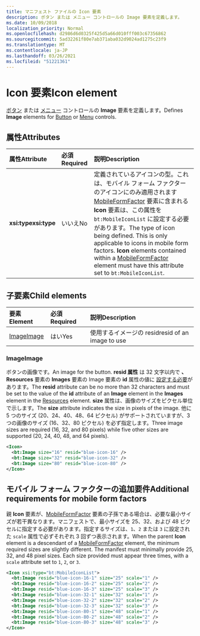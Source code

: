 ```yaml
---
title: マニフェスト ファイルの Icon 要素
description: ボタン または メニュー コントロールの Image 要素を定義します。
ms.date: 10/09/2018
localization_priority: Normal
ms.openlocfilehash: d2986d6d0325f425d5a66d010fff003c67356862
ms.sourcegitcommit: 5ad32261f80e7ab371aba032d9024ad1275c23f9
ms.translationtype: MT
ms.contentlocale: ja-JP
ms.lasthandoff: 03/26/2021
ms.locfileid: "51221361"
---
```

# <a name="icon-element"></a><span data-ttu-id="35df6-103">Icon 要素</span><span class="sxs-lookup"><span data-stu-id="35df6-103">Icon element</span></span>

<span data-ttu-id="35df6-104">[ボタン](control.md#button-control) または [メニュー](control.md#menu-dropdown-button-controls) コントロールの **Image** 要素を定義します。</span><span class="sxs-lookup"><span data-stu-id="35df6-104">Defines **Image** elements for [Button](control.md#button-control) or [Menu](control.md#menu-dropdown-button-controls) controls.</span></span>

## <a name="attributes"></a><span data-ttu-id="35df6-105">属性</span><span class="sxs-lookup"><span data-stu-id="35df6-105">Attributes</span></span>

|  <span data-ttu-id="35df6-106">属性</span><span class="sxs-lookup"><span data-stu-id="35df6-106">Attribute</span></span>  |  <span data-ttu-id="35df6-107">必須</span><span class="sxs-lookup"><span data-stu-id="35df6-107">Required</span></span>  |  <span data-ttu-id="35df6-108">説明</span><span class="sxs-lookup"><span data-stu-id="35df6-108">Description</span></span>  |
|:-----|:-----|:-----|
|  <span data-ttu-id="35df6-109">**xsi:type**</span><span class="sxs-lookup"><span data-stu-id="35df6-109">**xsi:type**</span></span>  |  <span data-ttu-id="35df6-110">いいえ</span><span class="sxs-lookup"><span data-stu-id="35df6-110">No</span></span>  | <span data-ttu-id="35df6-p101">定義されているアイコンの型。これは、モバイル フォーム ファクターのアイコンにのみ適用されます [MobileFormFactor](mobileformfactor.md) 要素に含まれる **Icon** 要素は、この属性を `bt:MobileIconList` に設定する必要があります。</span><span class="sxs-lookup"><span data-stu-id="35df6-p101">The type of icon being defined. This is only applicable to icons in mobile form factors. **Icon** elements contained within a [MobileFormFactor](mobileformfactor.md) element must have this attribute set to `bt:MobileIconList`.</span></span> |

## <a name="child-elements"></a><span data-ttu-id="35df6-114">子要素</span><span class="sxs-lookup"><span data-stu-id="35df6-114">Child elements</span></span>

|  <span data-ttu-id="35df6-115">要素</span><span class="sxs-lookup"><span data-stu-id="35df6-115">Element</span></span> |  <span data-ttu-id="35df6-116">必須</span><span class="sxs-lookup"><span data-stu-id="35df6-116">Required</span></span>  |  <span data-ttu-id="35df6-117">説明</span><span class="sxs-lookup"><span data-stu-id="35df6-117">Description</span></span>  |
|:-----|:-----|:-----|
|  [<span data-ttu-id="35df6-118">Image</span><span class="sxs-lookup"><span data-stu-id="35df6-118">Image</span></span>](#image)        | <span data-ttu-id="35df6-119">はい</span><span class="sxs-lookup"><span data-stu-id="35df6-119">Yes</span></span> |   <span data-ttu-id="35df6-120">使用するイメージの resid</span><span class="sxs-lookup"><span data-stu-id="35df6-120">resid of an image to use</span></span>         |

### <a name="image"></a><span data-ttu-id="35df6-121">Image</span><span class="sxs-lookup"><span data-stu-id="35df6-121">Image</span></span>

<span data-ttu-id="35df6-122">ボタンの画像です。</span><span class="sxs-lookup"><span data-stu-id="35df6-122">An image for the button.</span></span> <span data-ttu-id="35df6-123">**resid 属性** は 32 文字以内で **、Resources** 要素の **Images** 要素の Image 要素の **id** 属性の値に [設定する必要](resources.md)があります。</span><span class="sxs-lookup"><span data-stu-id="35df6-123">The **resid** attribute can be no more than 32 characters and must be set to the value of the **id** attribute of an **Image** element in the **Images** element in the [Resources](resources.md) element.</span></span> <span data-ttu-id="35df6-124">**size** 属性は、画像のサイズをピクセル単位で示します。</span><span class="sxs-lookup"><span data-stu-id="35df6-124">The **size** attribute indicates the size in pixels of the image.</span></span> <span data-ttu-id="35df6-125">他に 5 つのサイズ (20、24、40、48、64 ピクセル) がサポートされていますが、3 つの画像のサイズ (16、32、80 ピクセル) を必ず指定します。</span><span class="sxs-lookup"><span data-stu-id="35df6-125">Three image sizes are required (16, 32, and 80 pixels) while five other sizes are supported (20, 24, 40, 48, and 64 pixels).</span></span>

```xml
<Icon>
  <bt:Image size="16" resid="blue-icon-16" />
  <bt:Image size="32" resid="blue-icon-32" />
  <bt:Image size="80" resid="blue-icon-80" />
</Icon>
```

## <a name="additional-requirements-for-mobile-form-factors"></a><span data-ttu-id="35df6-126">モバイル フォーム ファクターの追加要件</span><span class="sxs-lookup"><span data-stu-id="35df6-126">Additional requirements for mobile form factors</span></span>

<span data-ttu-id="35df6-p103">親 **Icon** 要素が、[MobileFormFactor](mobileformfactor.md) 要素の子孫である場合は、必要な最小サイズが若干異なります。マニフェストで、最小サイズを 25、32、および 48 ピクセルに指定する必要があります。指定するサイズは、`1`、`2` または `3` に設定された `scale` 属性で必ずそれぞれ 3 回ずつ表示されます。</span><span class="sxs-lookup"><span data-stu-id="35df6-p103">When the parent **Icon** element is a descendant of a [MobileFormFactor](mobileformfactor.md) element, the minimum required sizes are slightly different. The manifest must minimally provide 25, 32, and 48 pixel sizes. Each size provided must appear three times, with a `scale` attribute set to `1`, `2`, or `3`.</span></span>

```xml
<Icon xsi:type="bt:MobileIconList">
  <bt:Image resid="blue-icon-16-1" size="25" scale="1" />
  <bt:Image resid="blue-icon-16-2" size="25" scale="2" />
  <bt:Image resid="blue-icon-16-3" size="25" scale="3" />
  <bt:Image resid="blue-icon-32-1" size="32" scale="1" />
  <bt:Image resid="blue-icon-32-2" size="32" scale="2" />
  <bt:Image resid="blue-icon-32-3" size="32" scale="3" />
  <bt:Image resid="blue-icon-80-1" size="48" scale="1" />
  <bt:Image resid="blue-icon-80-2" size="48" scale="2" />
  <bt:Image resid="blue-icon-80-3" size="48" scale="3" />
</Icon>
```
